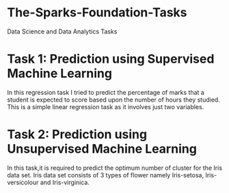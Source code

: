 # The-Sparks-Foundation-Tasks
Data Science and Data Analytics Tasks

# Task 1: Prediction using Supervised Machine Learning
In this regression task I tried to predict the percentage of marks that a student is expected to score based upon the number of hours they studied.  This is a simple linear regression task as it involves just two variables. 

# Task 2: Prediction using Unsupervised Machine Learning
In this task,it is required to predict the optimum number of cluster for the Iris data set. Iris data set consists of 3 types of flower namely Iris-setosa, Iris-versicolour and Iris-virginica.
